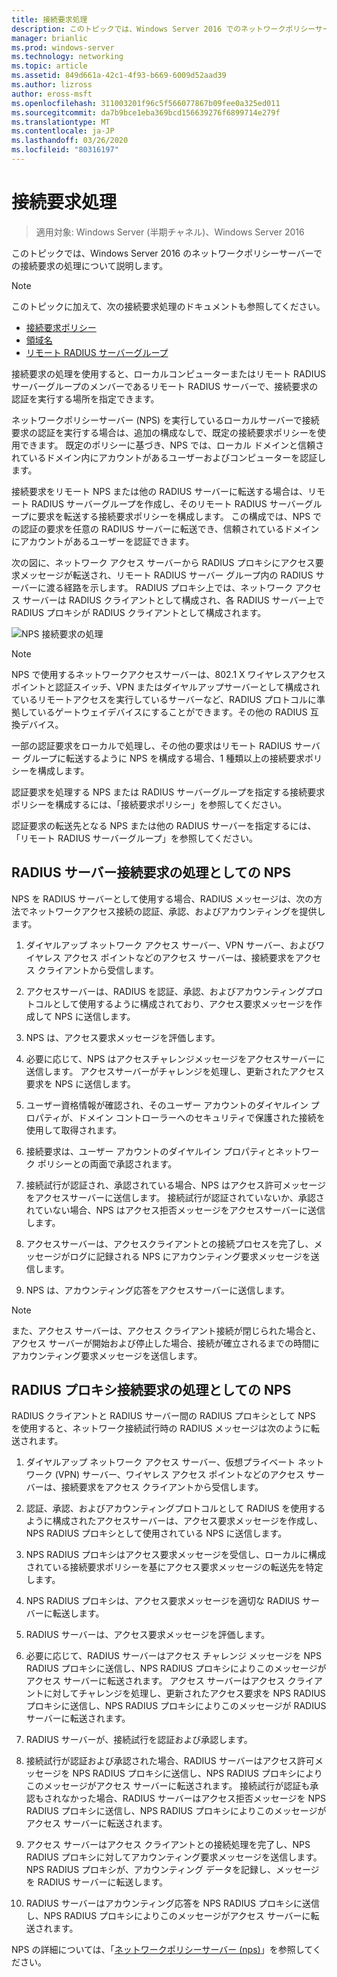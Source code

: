 ```yaml
---
title: 接続要求処理
description: このトピックでは、Windows Server 2016 でのネットワークポリシーサーバー接続要求の処理の概要について説明します。
manager: brianlic
ms.prod: windows-server
ms.technology: networking
ms.topic: article
ms.assetid: 849d661a-42c1-4f93-b669-6009d52aad39
ms.author: lizross
author: eross-msft
ms.openlocfilehash: 311003201f96c5f566077867b09fee0a325ed011
ms.sourcegitcommit: da7b9bce1eba369bcd156639276f6899714e279f
ms.translationtype: MT
ms.contentlocale: ja-JP
ms.lasthandoff: 03/26/2020
ms.locfileid: "80316197"
---
```

# <a name="connection-request-processing"></a>接続要求処理

>適用対象: Windows Server (半期チャネル)、Windows Server 2016

このトピックでは、Windows Server 2016 のネットワークポリシーサーバーでの接続要求の処理について説明します。

>[!NOTE]
>このトピックに加えて、次の接続要求処理のドキュメントも参照してください。
> - [接続要求ポリシー](nps-crp-crpolicies.md)
> - [領域名](nps-crp-realm-names.md)
> - [リモート RADIUS サーバーグループ](nps-crp-rrsg.md)

接続要求の処理を使用すると、ローカルコンピューターまたはリモート RADIUS サーバーグループのメンバーであるリモート RADIUS サーバーで、接続要求の認証を実行する場所を指定できます。 

ネットワークポリシーサーバー (NPS) を実行しているローカルサーバーで接続要求の認証を実行する場合は、追加の構成なしで、既定の接続要求ポリシーを使用できます。 既定のポリシーに基づき、NPS では、ローカル ドメインと信頼されているドメイン内にアカウントがあるユーザーおよびコンピューターを認証します。

接続要求をリモート NPS または他の RADIUS サーバーに転送する場合は、リモート RADIUS サーバーグループを作成し、そのリモート RADIUS サーバーグループに要求を転送する接続要求ポリシーを構成します。 この構成では、NPS での認証の要求を任意の RADIUS サーバーに転送でき、信頼されているドメインにアカウントがあるユーザーを認証できます。

次の図に、ネットワーク アクセス サーバーから RADIUS プロキシにアクセス要求メッセージが転送され、リモート RADIUS サーバー グループ内の RADIUS サーバーに渡る経路を示します。 RADIUS プロキシ上では、ネットワーク アクセス サーバーは RADIUS クライアントとして構成され、各 RADIUS サーバー上で RADIUS プロキシが RADIUS クライアントとして構成されます。


![NPS 接続要求の処理](../../media/Nps-Connection-Request-Processing/Nps-Connection-Request-Processing.jpg)


>[!NOTE]
>NPS で使用するネットワークアクセスサーバーは、802.1 X ワイヤレスアクセスポイントと認証スイッチ、VPN またはダイヤルアップサーバーとして構成されているリモートアクセスを実行しているサーバーなど、RADIUS プロトコルに準拠しているゲートウェイデバイスにすることができます。その他の RADIUS 互換デバイス。

一部の認証要求をローカルで処理し、その他の要求はリモート RADIUS サーバー グループに転送するように NPS を構成する場合、1 種類以上の接続要求ポリシーを構成します。

認証要求を処理する NPS または RADIUS サーバーグループを指定する接続要求ポリシーを構成するには、「接続要求ポリシー」を参照してください。

認証要求の転送先となる NPS または他の RADIUS サーバーを指定するには、「リモート RADIUS サーバーグループ」を参照してください。

## <a name="nps-as-a-radius-server-connection-request-processing"></a>RADIUS サーバー接続要求の処理としての NPS

NPS を RADIUS サーバーとして使用する場合、RADIUS メッセージは、次の方法でネットワークアクセス接続の認証、承認、およびアカウンティングを提供します。

1. ダイヤルアップ ネットワーク アクセス サーバー、VPN サーバー、およびワイヤレス アクセス ポイントなどのアクセス サーバーは、接続要求をアクセス クライアントから受信します。 

2. アクセスサーバーは、RADIUS を認証、承認、およびアカウンティングプロトコルとして使用するように構成されており、アクセス要求メッセージを作成して NPS に送信します。 

3. NPS は、アクセス要求メッセージを評価します。 

4. 必要に応じて、NPS はアクセスチャレンジメッセージをアクセスサーバーに送信します。 アクセスサーバーがチャレンジを処理し、更新されたアクセス要求を NPS に送信します。 

5. ユーザー資格情報が確認され、そのユーザー アカウントのダイヤルイン プロパティが、ドメイン コントローラーへのセキュリティで保護された接続を使用して取得されます。 

6. 接続要求は、ユーザー アカウントのダイヤルイン プロパティとネットワーク ポリシーとの両面で承認されます。 

7. 接続試行が認証され、承認されている場合、NPS はアクセス許可メッセージをアクセスサーバーに送信します。 接続試行が認証されていないか、承認されていない場合、NPS はアクセス拒否メッセージをアクセスサーバーに送信します。 

8. アクセスサーバーは、アクセスクライアントとの接続プロセスを完了し、メッセージがログに記録される NPS にアカウンティング要求メッセージを送信します。 

9. NPS は、アカウンティング応答をアクセスサーバーに送信します。 

>[!NOTE]
>また、アクセス サーバーは、アクセス クライアント接続が閉じられた場合と、アクセス サーバーが開始および停止した場合、接続が確立されるまでの時間にアカウンティング要求メッセージを送信します。

## <a name="nps-as-a-radius-proxy-connection-request-processing"></a>RADIUS プロキシ接続要求の処理としての NPS

RADIUS クライアントと RADIUS サーバー間の RADIUS プロキシとして NPS を使用すると、ネットワーク接続試行時の RADIUS メッセージは次のように転送されます。

1. ダイヤルアップ ネットワーク アクセス サーバー、仮想プライベート ネットワーク (VPN) サーバー、ワイヤレス アクセス ポイントなどのアクセス サーバーは、接続要求をアクセス クライアントから受信します。

2. 認証、承認、およびアカウンティングプロトコルとして RADIUS を使用するように構成されたアクセスサーバーは、アクセス要求メッセージを作成し、NPS RADIUS プロキシとして使用されている NPS に送信します。

3. NPS RADIUS プロキシはアクセス要求メッセージを受信し、ローカルに構成されている接続要求ポリシーを基にアクセス要求メッセージの転送先を特定します。

4. NPS RADIUS プロキシは、アクセス要求メッセージを適切な RADIUS サーバーに転送します。

5. RADIUS サーバーは、アクセス要求メッセージを評価します。

6. 必要に応じて、RADIUS サーバーはアクセス チャレンジ メッセージを NPS RADIUS プロキシに送信し、NPS RADIUS プロキシによりこのメッセージがアクセス サーバーに転送されます。 アクセス サーバーはアクセス クライアントに対してチャレンジを処理し、更新されたアクセス要求を NPS RADIUS プロキシに送信し、NPS RADIUS プロキシによりこのメッセージが RADIUS サーバーに転送されます。

7. RADIUS サーバーが、接続試行を認証および承認します。

8. 接続試行が認証および承認された場合、RADIUS サーバーはアクセス許可メッセージを NPS RADIUS プロキシに送信し、NPS RADIUS プロキシによりこのメッセージがアクセス サーバーに転送されます。 接続試行が認証も承認もされなかった場合、RADIUS サーバーはアクセス拒否メッセージを NPS RADIUS プロキシに送信し、NPS RADIUS プロキシによりこのメッセージがアクセス サーバーに転送されます。

9. アクセス サーバーはアクセス クライアントとの接続処理を完了し、NPS RADIUS プロキシに対してアカウンティング要求メッセージを送信します。 NPS RADIUS プロキシが、アカウンティング データを記録し、メッセージを RADIUS サーバーに転送します。

10. RADIUS サーバーはアカウンティング応答を NPS RADIUS プロキシに送信し、NPS RADIUS プロキシによりこのメッセージがアクセス サーバーに転送されます。

NPS の詳細については、「[ネットワークポリシーサーバー (nps)](nps-top.md)」を参照してください。
